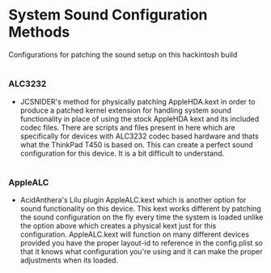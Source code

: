 # System Sound Configuration Methods

Configurations for patching the sound setup on this hackintosh build

#

### ALC3232
 
- JCSNIDER's method for physically patching AppleHDA.kext in order to produce a patched kernel extension for handling system sound functionality in place of using the stock AppleHDA kext and its included codec files. There are scripts and files present in here which are specifically for devices with ALC3232 codec based hardware and thats what the ThinkPad T450 is based on. This can create a perfect sound configuration for this device. It is a bit difficult to understand.

#

### AppleALC

- AcidAnthera's Lilu plugin AppleALC.kext which is another option for sound functionality on this device. This kext works different by patching the sound configuration on the fly every time the system is loaded unlike the option above which creates a physical kext just for this configuration. AppleALC.kext will function on many different devices provided you have the proper layout-id to reference in the config.plist so that it knows what configuration you're using and it can make the proper adjustments when its loaded.
